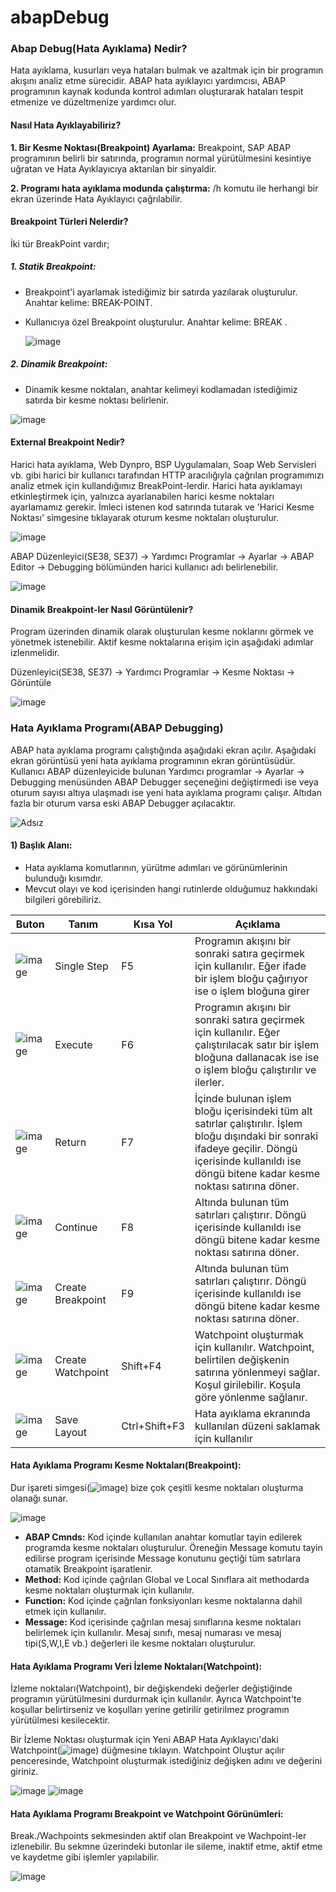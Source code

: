 # abapDebug

### Abap Debug(Hata Ayıklama) Nedir?

Hata ayıklama, kusurları veya hataları bulmak ve azaltmak için bir programın akışını analiz etme sürecidir. ABAP hata ayıklayıcı yardımcısı, ABAP programının kaynak kodunda kontrol adımları oluşturarak hataları tespit etmenize ve düzeltmenize yardımcı olur.

#### Nasıl Hata Ayıklayabiliriz?

**1. Bir Kesme Noktası(Breakpoint) Ayarlama:** Breakpoint, SAP ABAP programının belirli bir satırında, programın normal yürütülmesini kesintiye uğratan ve Hata Ayıklayıcıya aktarılan bir sinyaldir.

**2. Programı hata ayıklama modunda çalıştırma:** /h komutu ile herhangi bir ekran üzerinde Hata Ayıklayıcı çağrılabilir.


#### Breakpoint Türleri Nelerdir?

İki tür BreakPoint vardır;

##### 1. Statik Breakpoint:
- Breakpoint'i ayarlamak istediğimiz bir satırda yazılarak oluşturulur. Anahtar kelime: BREAK-POINT.
- Kullanıcıya özel Breakpoint oluşturulur. Anahtar kelime: BREAK <USERNAME>.

  ![image](https://user-images.githubusercontent.com/26427511/159174222-a8c950c0-eb2a-43ea-95c5-79a316bfebae.png)
  
##### 2. Dinamik Breakpoint:
- Dinamik kesme noktaları, anahtar kelimeyi kodlamadan istediğimiz satırda bir kesme noktası belirlenir. 
  
![image](https://user-images.githubusercontent.com/26427511/159176397-ee75727d-ce6e-43e9-b1d1-a6b87810777d.png)

#### External Breakpoint Nedir?

Harici hata ayıklama, Web Dynpro, BSP Uygulamaları, Soap Web Servisleri vb. gibi harici bir kullanıcı tarafından HTTP aracılığıyla çağrılan programımızı analiz etmek için kullandığımız BreakPoint-lerdir. Harici hata ayıklamayı etkinleştirmek için, yalnızca ayarlanabilen harici kesme noktaları ayarlamamız gerekir. İmleci istenen kod satırında tutarak ve 'Harici Kesme Noktası' simgesine tıklayarak oturum kesme noktaları oluşturulur.
  
![image](https://user-images.githubusercontent.com/26427511/159176653-0a139f8d-76db-4fc6-a7d9-73d801a1e5d8.png)

ABAP Düzenleyici(SE38, SE37) → Yardımcı Programlar → Ayarlar → ABAP Editor → Debugging bölümünden harici kullanıcı adı belirlenebilir.

![image](https://user-images.githubusercontent.com/26427511/159176942-f23c6dc9-eceb-4fa8-827c-10987497264b.png)

  
#### Dinamik Breakpoint-ler Nasıl Görüntülenir?

Program üzerinden dinamik olarak oluşturulan kesme noklarını görmek ve yönetmek istenebilir. Aktif kesme noktalarına erişim için aşağıdaki adımlar izlenmelidir.

Düzenleyici(SE38, SE37) → Yardımcı Programlar → Kesme Noktası → Görüntüle

![image](https://user-images.githubusercontent.com/26427511/159177491-8555ea73-1809-41e9-9b8f-8f1e4226f614.png)
  

### Hata Ayıklama Programı(ABAP Debugging)
  
  ABAP hata ayıklama programı çalıştığında aşağıdaki ekran açılır. Aşağıdaki ekran görüntüsü yeni hata ayıklama programının ekran görüntüsüdür. Kullanıcı ABAP düzenleyicide bulunan Yardımcı programlar  → Ayarlar  → Debugging menüsünden ABAP Debugger seçeneğini değiştirmedi ise veya oturum sayısı altıya ulaşmadı ise yeni hata ayıklama programı çalışır. Altıdan fazla bir oturum varsa eski ABAP Debugger açılacaktır.
 
![Adsız](https://user-images.githubusercontent.com/26427511/159178998-b561cfcb-10c1-4ffa-96ad-f23cfda89f96.png)


#### 1) Başlık Alanı:
- Hata ayıklama komutlarının, yürütme adımları ve görünümlerinin bulunduğı kısımdır.
- Mevcut olayı ve kod içerisinden hangi rutinlerde olduğumuz hakkındaki bilgileri görebiliriz.

| Buton      | Tanım       | Kısa Yol    | Açıklama    |   
| -----------| ----------- | ----------- | ----------- |
|![image](https://user-images.githubusercontent.com/26427511/159179805-5753a4e1-67eb-41e0-83d3-cd3a51eabd94.png)| Single Step | F5  | Programın akışını bir sonraki satıra geçirmek için kullanılır. Eğer ifade bir işlem bloğu çağırıyor ise o işlem bloğuna girer |
|![image](https://user-images.githubusercontent.com/26427511/159179936-7a8aa509-830d-430b-a063-99af43616fd8.png)| Execute | F6  | Programın akışını bir sonraki satıra geçirmek için kullanılır. Eğer çalıştırılacak satır bir işlem bloğuna dallanacak ise ise o işlem bloğu çalıştırılır ve ilerler. |
|![image](https://user-images.githubusercontent.com/26427511/159181392-b6fa23bd-80a3-4242-96f4-949f3e4e312e.png)| Return | F7  | İçinde bulunan işlem bloğu içerisindeki tüm alt satırlar çalıştırılır. İşlem bloğu dışındaki bir sonraki ifadeye geçilir. Döngü içerisinde kullanıldı ise döngü bitene kadar kesme noktası satırına döner. |
|![image](https://user-images.githubusercontent.com/26427511/159182042-a9d31bb6-6d00-4e00-bdec-78c2a0b2213d.png)| Continue | F8 | Altında bulunan tüm satırları çalıştırır. Döngü içerisinde kullanıldı ise döngü bitene kadar kesme noktası satırına döner. |
|![image](https://user-images.githubusercontent.com/26427511/159182736-c488d148-8886-4dab-b5be-7ec32f260dd0.png)| Create Breakpoint | F9 | Altında bulunan tüm satırları çalıştırır. Döngü içerisinde kullanıldı ise döngü bitene kadar kesme noktası satırına döner. |
|![image](https://user-images.githubusercontent.com/26427511/159183696-0b1dbcea-f985-43c2-a2ba-60ac93132000.png)| Create Watchpoint | Shift+F4 | Watchpoint oluşturmak için kullanılır. Watchpoint, belirtilen değişkenin satırına yönlenmeyi sağlar. Koşul girilebilir. Koşula göre yönlenme sağlanır. |
|![image](https://user-images.githubusercontent.com/26427511/159183653-3d95196e-2458-4f73-ad52-290409aa1798.png)| Save Layout | Ctrl+Shift+F3 |Hata ayıklama ekranında kullanılan düzeni saklamak için kullanılır |

  
#### Hata Ayıklama Programı Kesme Noktaları(Breakpoint):
  
 Dur işareti simgesi(![image](https://user-images.githubusercontent.com/26427511/159182736-c488d148-8886-4dab-b5be-7ec32f260dd0.png)) bize çok çeşitli kesme noktaları oluşturma olanağı sunar.

![image](https://user-images.githubusercontent.com/26427511/159184747-af04e24a-89fb-442e-bdd2-01b685add79c.png)

- **ABAP Cmnds:** Kod içinde kullanılan anahtar komutlar tayin edilerek programda kesme noktaları oluşturulur. Öreneğin Message komutu tayin edilirse program içerisinde Message konutunu geçtiği tüm satırlara otamatik Breakpoint işaratlenir. 
- **Method:** Kod içinde çağrılan Global ve Local Sınıflara ait methodarda kesme noktaları oluşturmak için kullanılır.
- **Function:** Kod içinde çağrılan fonksiyonları kesme noktalarına dahil etmek için kullanılır.
- **Message:** Kod içerisinde çağrılan mesaj sınıflarına kesme noktaları belirlemek için kullanılır. Mesaj sınıfı, mesaj numarası ve mesaj tipi(S,W,I,E vb.) değerleri ile kesme noktaları oluşturulur.
 
#### Hata Ayıklama Programı Veri İzleme Noktaları(Watchpoint):
  
İzleme noktaları(Watchpoint), bir değişkendeki değerler değiştiğinde programın yürütülmesini durdurmak için kullanılır. Ayrıca Watchpoint'te koşullar belirtirseniz ve koşulları yerine getirilir getirilmez programın yürütülmesi kesilecektir.
  
Bir İzleme Noktası oluşturmak için Yeni ABAP Hata Ayıklayıcı'daki Watchpoint(![image](https://user-images.githubusercontent.com/26427511/159183696-0b1dbcea-f985-43c2-a2ba-60ac93132000.png)) düğmesine tıklayın. Watchpoint Oluştur açılır penceresinde, Watchpoint oluşturmak istediğiniz değişken adını ve değerini giriniz.

![image](https://user-images.githubusercontent.com/26427511/159186295-db83c83a-9aa6-41d0-a060-cfa494d4626e.png)
![image](https://user-images.githubusercontent.com/26427511/159186420-745de0da-4ebf-4720-b80e-e8ba4529bde2.png)
  
#### Hata Ayıklama Programı Breakpoint ve Watchpoint Görünümleri:
  
Break./Wachpoints sekmesinden aktif olan Breakpoint ve Wachpoint-ler izlenebilir. Bu sekmne üzerindeki butonlar ile sileme, inaktif etme, aktif etme ve kaydetme gibi işlemler yapılabilir.

![image](https://user-images.githubusercontent.com/26427511/159187242-a9daa3f8-6c1f-4df5-a20f-359a8c07d8e0.png)

  


  

  

 




  

  







